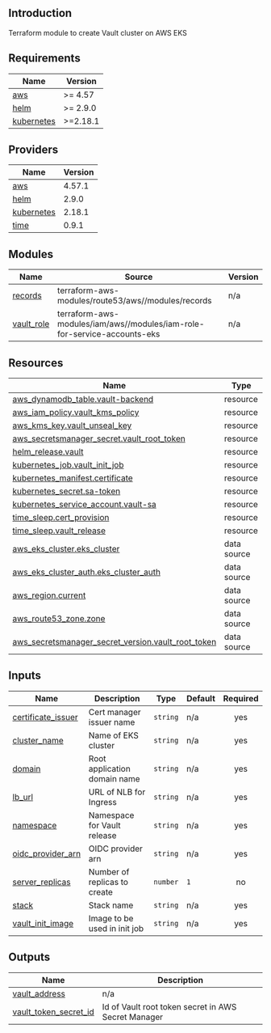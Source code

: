 ## Introduction
Terraform module to create Vault cluster on AWS EKS

<!-- BEGIN_TF_DOCS -->
## Requirements

| Name | Version |
|------|---------|
| <a name="requirement_aws"></a> [aws](#requirement\_aws) | >= 4.57 |
| <a name="requirement_helm"></a> [helm](#requirement\_helm) | >= 2.9.0 |
| <a name="requirement_kubernetes"></a> [kubernetes](#requirement\_kubernetes) | >=2.18.1 |

## Providers

| Name | Version |
|------|---------|
| <a name="provider_aws"></a> [aws](#provider\_aws) | 4.57.1 |
| <a name="provider_helm"></a> [helm](#provider\_helm) | 2.9.0 |
| <a name="provider_kubernetes"></a> [kubernetes](#provider\_kubernetes) | 2.18.1 |
| <a name="provider_time"></a> [time](#provider\_time) | 0.9.1 |

## Modules

| Name | Source | Version |
|------|--------|---------|
| <a name="module_records"></a> [records](#module\_records) | terraform-aws-modules/route53/aws//modules/records | n/a |
| <a name="module_vault_role"></a> [vault\_role](#module\_vault\_role) | terraform-aws-modules/iam/aws//modules/iam-role-for-service-accounts-eks | n/a |

## Resources

| Name | Type |
|------|------|
| [aws_dynamodb_table.vault-backend](https://registry.terraform.io/providers/hashicorp/aws/latest/docs/resources/dynamodb_table) | resource |
| [aws_iam_policy.vault_kms_policy](https://registry.terraform.io/providers/hashicorp/aws/latest/docs/resources/iam_policy) | resource |
| [aws_kms_key.vault_unseal_key](https://registry.terraform.io/providers/hashicorp/aws/latest/docs/resources/kms_key) | resource |
| [aws_secretsmanager_secret.vault_root_token](https://registry.terraform.io/providers/hashicorp/aws/latest/docs/resources/secretsmanager_secret) | resource |
| [helm_release.vault](https://registry.terraform.io/providers/hashicorp/helm/latest/docs/resources/release) | resource |
| [kubernetes_job.vault_init_job](https://registry.terraform.io/providers/hashicorp/kubernetes/latest/docs/resources/job) | resource |
| [kubernetes_manifest.certificate](https://registry.terraform.io/providers/hashicorp/kubernetes/latest/docs/resources/manifest) | resource |
| [kubernetes_secret.sa-token](https://registry.terraform.io/providers/hashicorp/kubernetes/latest/docs/resources/secret) | resource |
| [kubernetes_service_account.vault-sa](https://registry.terraform.io/providers/hashicorp/kubernetes/latest/docs/resources/service_account) | resource |
| [time_sleep.cert_provision](https://registry.terraform.io/providers/hashicorp/time/latest/docs/resources/sleep) | resource |
| [time_sleep.vault_release](https://registry.terraform.io/providers/hashicorp/time/latest/docs/resources/sleep) | resource |
| [aws_eks_cluster.eks_cluster](https://registry.terraform.io/providers/hashicorp/aws/latest/docs/data-sources/eks_cluster) | data source |
| [aws_eks_cluster_auth.eks_cluster_auth](https://registry.terraform.io/providers/hashicorp/aws/latest/docs/data-sources/eks_cluster_auth) | data source |
| [aws_region.current](https://registry.terraform.io/providers/hashicorp/aws/latest/docs/data-sources/region) | data source |
| [aws_route53_zone.zone](https://registry.terraform.io/providers/hashicorp/aws/latest/docs/data-sources/route53_zone) | data source |
| [aws_secretsmanager_secret_version.vault_root_token](https://registry.terraform.io/providers/hashicorp/aws/latest/docs/data-sources/secretsmanager_secret_version) | data source |

## Inputs

| Name | Description | Type | Default | Required |
|------|-------------|------|---------|:--------:|
| <a name="input_certificate_issuer"></a> [certificate\_issuer](#input\_certificate\_issuer) | Cert manager issuer name | `string` | n/a | yes |
| <a name="input_cluster_name"></a> [cluster\_name](#input\_cluster\_name) | Name of EKS cluster | `string` | n/a | yes |
| <a name="input_domain"></a> [domain](#input\_domain) | Root application domain name | `string` | n/a | yes |
| <a name="input_lb_url"></a> [lb\_url](#input\_lb\_url) | URL of NLB for Ingress | `string` | n/a | yes |
| <a name="input_namespace"></a> [namespace](#input\_namespace) | Namespace for Vault release | `string` | n/a | yes |
| <a name="input_oidc_provider_arn"></a> [oidc\_provider\_arn](#input\_oidc\_provider\_arn) | OIDC provider arn | `string` | n/a | yes |
| <a name="input_server_replicas"></a> [server\_replicas](#input\_server\_replicas) | Number of replicas to create | `number` | `1` | no |
| <a name="input_stack"></a> [stack](#input\_stack) | Stack name | `string` | n/a | yes |
| <a name="input_vault_init_image"></a> [vault\_init\_image](#input\_vault\_init\_image) | Image to be used in init job | `string` | n/a | yes |

## Outputs

| Name | Description |
|------|-------------|
| <a name="output_vault_address"></a> [vault\_address](#output\_vault\_address) | n/a |
| <a name="output_vault_token_secret_id"></a> [vault\_token\_secret\_id](#output\_vault\_token\_secret\_id) | Id of Vault root token secret in AWS Secret Manager |
<!-- END_TF_DOCS -->
